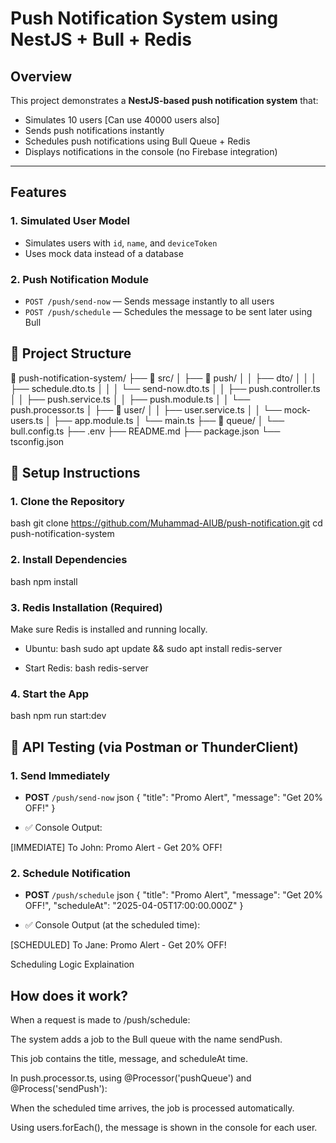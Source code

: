 # Push Notification System using NestJS + Bull + Redis

## Overview

This project demonstrates a **NestJS-based push notification system** that:

- Simulates 10 users [Can use 40000 users also]
- Sends push notifications instantly
- Schedules push notifications using Bull Queue + Redis
- Displays notifications in the console (no Firebase integration)

---

## Features

### 1. Simulated User Model

- Simulates users with `id`, `name`, and `deviceToken`
- Uses mock data instead of a database

### 2. Push Notification Module

- `POST /push/send-now` — Sends message instantly to all users
- `POST /push/schedule` — Schedules the message to be sent later using Bull

## 📁 Project Structure

📁 push-notification-system/
├── 📁 src/
│ ├── 📁 push/
│ │ ├── dto/
│ │ │ ├── schedule.dto.ts
│ │ │ └── send-now.dto.ts
│ │ ├── push.controller.ts
│ │ ├── push.service.ts
│ │ ├── push.module.ts
│ │ └── push.processor.ts
│ ├── 📁 user/
│ │ ├── user.service.ts
│ │ └── mock-users.ts
│ ├── app.module.ts
│ └── main.ts
├── 📁 queue/
│ └── bull.config.ts
├── .env
├── README.md
├── package.json
└── tsconfig.json

## 🚀 Setup Instructions

### 1. Clone the Repository

bash
git clone https://github.com/Muhammad-AIUB/push-notification.git
cd push-notification-system

### 2. Install Dependencies

bash
npm install

### 3. Redis Installation (Required)

Make sure Redis is installed and running locally.

- Ubuntu:
  bash
  sudo apt update && sudo apt install redis-server

- Start Redis:
  bash
  redis-server

### 4. Start the App

bash
npm run start:dev

## 🧪 API Testing (via Postman or ThunderClient)

### 1. **Send Immediately**

- **POST** `/push/send-now`
  json
  {
  "title": "Promo Alert",
  "message": "Get 20% OFF!"
  }

- ✅ Console Output:

[IMMEDIATE] To John: Promo Alert - Get 20% OFF!

### 2. **Schedule Notification**

- **POST** `/push/schedule`
  json
  {
  "title": "Promo Alert",
  "message": "Get 20% OFF!",
  "scheduleAt": "2025-04-05T17:00:00.000Z"
  }

- ✅ Console Output (at the scheduled time):

[SCHEDULED] To Jane: Promo Alert - Get 20% OFF!

Scheduling Logic Explaination

## How does it work?

When a request is made to /push/schedule:

The system adds a job to the Bull queue with the name sendPush.

This job contains the title, message, and scheduleAt time.

In push.processor.ts, using @Processor('pushQueue') and @Process('sendPush'):

When the scheduled time arrives, the job is processed automatically.

Using users.forEach(), the message is shown in the console for each user.
